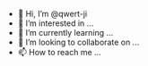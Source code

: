 - 👋 Hi, I’m @qwert-ji
- 👀 I’m interested in ...
- 🌱 I’m currently learning ...
- 💞️ I’m looking to collaborate on ...
- 📫 How to reach me ...

<!---
qwert-ji/qwert-ji is a ✨ special ✨ repository because its `README.md` (this file) appears on your GitHub profile.
You can click the Preview link to take a look at your changes.
--->
